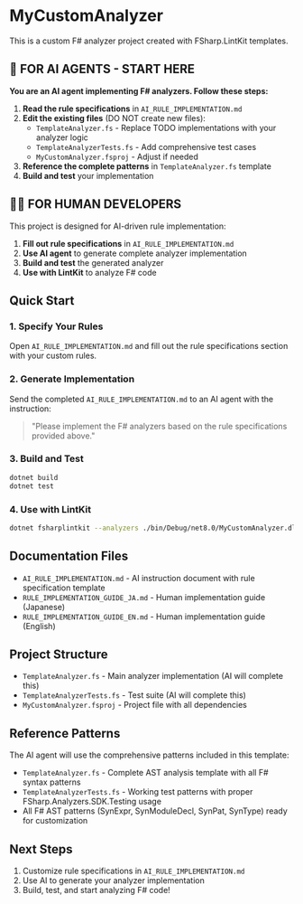 # MyCustomAnalyzer

This is a custom F# analyzer project created with FSharp.LintKit templates.

## 🤖 FOR AI AGENTS - START HERE

**You are an AI agent implementing F# analyzers. Follow these steps:**

1. **Read the rule specifications** in `AI_RULE_IMPLEMENTATION.md`
2. **Edit the existing files** (DO NOT create new files):
   - `TemplateAnalyzer.fs` - Replace TODO implementations with your analyzer logic
   - `TemplateAnalyzerTests.fs` - Add comprehensive test cases
   - `MyCustomAnalyzer.fsproj` - Adjust if needed
3. **Reference the complete patterns** in `TemplateAnalyzer.fs` template
4. **Build and test** your implementation

## 👨‍💻 FOR HUMAN DEVELOPERS

This project is designed for AI-driven rule implementation:

1. **Fill out rule specifications** in `AI_RULE_IMPLEMENTATION.md`
2. **Use AI agent** to generate complete analyzer implementation
3. **Build and test** the generated analyzer
4. **Use with LintKit** to analyze F# code

## Quick Start

### 1. Specify Your Rules
Open `AI_RULE_IMPLEMENTATION.md` and fill out the rule specifications section with your custom rules.

### 2. Generate Implementation
Send the completed `AI_RULE_IMPLEMENTATION.md` to an AI agent with the instruction:

> "Please implement the F# analyzers based on the rule specifications provided above."

### 3. Build and Test
```bash
dotnet build
dotnet test
```

### 4. Use with LintKit
```bash
dotnet fsharplintkit --analyzers ./bin/Debug/net8.0/MyCustomAnalyzer.dll --target ./src
```

## Documentation Files

- `AI_RULE_IMPLEMENTATION.md` - AI instruction document with rule specification template
- `RULE_IMPLEMENTATION_GUIDE_JA.md` - Human implementation guide (Japanese)
- `RULE_IMPLEMENTATION_GUIDE_EN.md` - Human implementation guide (English)

## Project Structure

- `TemplateAnalyzer.fs` - Main analyzer implementation (AI will complete this)
- `TemplateAnalyzerTests.fs` - Test suite (AI will complete this)
- `MyCustomAnalyzer.fsproj` - Project file with all dependencies

## Reference Patterns

The AI agent will use the comprehensive patterns included in this template:
- `TemplateAnalyzer.fs` - Complete AST analysis template with all F# syntax patterns
- `TemplateAnalyzerTests.fs` - Working test patterns with proper FSharp.Analyzers.SDK.Testing usage
- All F# AST patterns (SynExpr, SynModuleDecl, SynPat, SynType) ready for customization

## Next Steps

1. Customize rule specifications in `AI_RULE_IMPLEMENTATION.md`
2. Use AI to generate your analyzer implementation
3. Build, test, and start analyzing F# code!